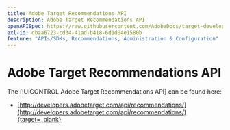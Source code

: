 ```yaml
---
title: Adobe Target Recommendations API
description: Adobe Target Recommendations API
openAPISpec: https://raw.githubusercontent.com/AdobeDocs/target-developers/main/src/models-api.json
exl-id: dbaa6723-cd34-41ad-b418-6d1d04e1580b
feature: "APIs/SDKs, Recommendations, Administration & Configuration"
---
```

# Adobe Target Recommendations API

The [!UICONTROL Adobe Target Recommendations API] can be found here:

* [http://developers.adobetarget.com/api/recommendations/](http://developers.adobetarget.com/api/recommendations/){target=_blank}
